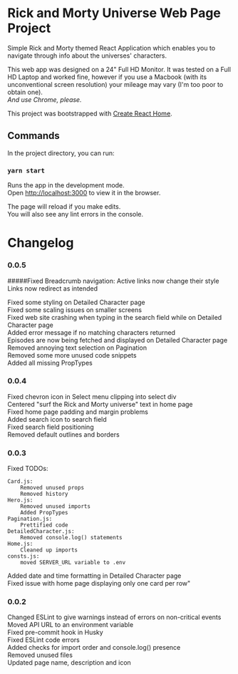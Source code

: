 # Rick and Morty Universe Web Page Project

Simple Rick and Morty themed React Application which enables you to navigate through info about the universes' characters.

This web app was designed on a 24" Full HD Monitor. It was tested on a Full HD Laptop and worked fine, however if you use a Macbook (with its unconventional screen resolution) your mileage may vary (I'm too poor to obtain one).\
_And use Chrome, please._

This project was bootstrapped with [Create React Home](https://github.com/facebook/create-react-app).

## Commands

In the project directory, you can run:

### `yarn start`

Runs the app in the development mode.\
Open [http://localhost:3000](http://localhost:3000) to view it in the browser.

The page will reload if you make edits.\
You will also see any lint errors in the console.

# Changelog

### 0.0.5

#####Fixed Breadcrumb navigation:
Active links now change their style
Links now redirect as intended

Fixed some styling on Detailed Character page\
Fixed some scaling issues on smaller screens\
Fixed web site crashing when typing in the search field while on Detailed Character page\
Added error message if no matching characters returned\
Episodes are now being fetched and displayed on Detailed Character page\
Removed annoying text selection on Pagination\
Removed some more unused code snippets\
Added all missing PropTypes

### 0.0.4

Fixed chevron icon in Select menu clipping into select div\
Centered "surf the Rick and Morty universe" text in home page\
Fixed home page padding and margin problems\
Added search icon to search field\
Fixed search field positioning\
Removed default outlines and borders

### 0.0.3

Fixed TODOs:

    Card.js:
        Removed unused props
        Removed history
    Hero.js:
        Removed unused imports
        Added PropTypes
    Pagination.js:
        Prettified code
    DetailedCharacter.js:
        Removed console.log() statements
    Home.js:
        Cleaned up imports
    consts.js:
        moved SERVER_URL variable to .env

Added date and time formatting in Detailed Character page\
Fixed issue with home page displaying only one card per row"

### 0.0.2

Changed ESLint to give warnings instead of errors on non-critical events\
Moved API URL to an environment variable\
Fixed pre-commit hook in Husky\
Fixed ESLint code errors\
Added checks for import order and console.log() presence\
Removed unused files\
Updated page name, description and icon
